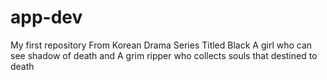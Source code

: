 # app-dev
My first repository
From Korean Drama Series Titled Black
A girl who can see shadow of death
and A grim ripper who collects souls that destined to death
